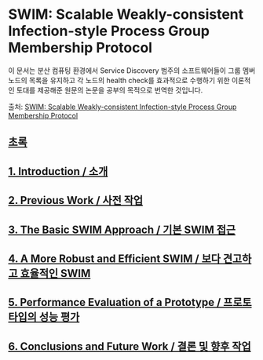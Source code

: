 # SWIM: Scalable Weakly-consistent Infection-style Process Group Membership Protocol

이 문서는 분산 컴퓨팅 환경에서 Service Discovery 범주의 소프트웨어들이 그룹 멤버 노드의 목록을 유지하고
각 노드의 health check를 효과적으로 수행하기 위한 이론적인 토대를 제공해준 원문의 논문을 공부의 목적으로 번역한 것입니다.

출처: [SWIM: Scalable Weakly-consistent Infection-style Process Group Membership Protocol](https://www.cs.cornell.edu/projects/Quicksilver/public_pdfs/SWIM.pdf)

## [초록](swim0.md)
## [1. Introduction / 소개](swim1.md)
## [2. Previous Work / 사전 작업](swim2.md)
## [3. The Basic SWIM Approach / 기본 SWIM 접근](swim3.md)
## [4. A More Robust and Efficient SWIM / 보다 견고하고 효율적인 SWIM](swim4.md)
## [5. Performance Evaluation of a Prototype / 프로토타입의 성능 평가](swim5.md)
## [6. Conclusions and Future Work / 결론 및 향후 작업](swim6.md)
